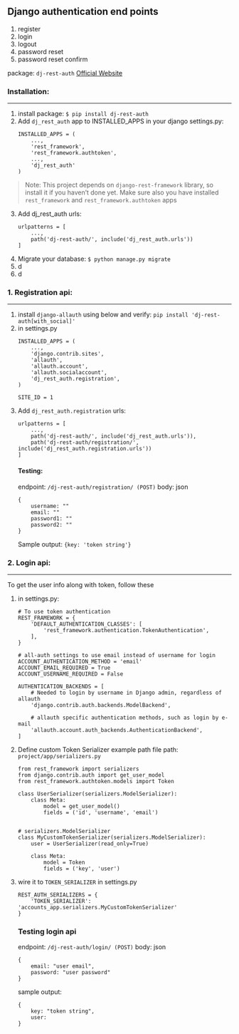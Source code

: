 ## Django authentication end points
1. register
2. login
2. logout
3. password reset
4. password reset confirm

package: `dj-rest-auth`
[Official Website](https://dj-rest-auth.readthedocs.io/en/latest/)

### Installation:
---
1. install package: `$ pip install dj-rest-auth`
2. Add `dj_rest_auth` app to INSTALLED_APPS in your django settings.py:
    ```
    INSTALLED_APPS = (
        ...,
        'rest_framework',
        'rest_framework.authtoken',
        ...,
        'dj_rest_auth'
    )
    ```

>   Note: This project depends on `django-rest-framework` library, so install it if you haven’t done yet. Make sure also you have installed `rest_framework` and `rest_framework.authtoken` apps
3. Add dj_rest_auth urls:
    ```
    urlpatterns = [
        ...,
        path('dj-rest-auth/', include('dj_rest_auth.urls'))
    ]   
    ```
4. Migrate your database: ```$ python manage.py migrate```
5. d
6. d
### 1. Registration api:
---
1. install `django-allauth` using below and verify:
`pip install 'dj-rest-auth[with_social]'`
2. in settings.py
    ```
    INSTALLED_APPS = (
        ...,
        'django.contrib.sites',
        'allauth',
        'allauth.account',
        'allauth.socialaccount',
        'dj_rest_auth.registration',
    )
    
    SITE_ID = 1
    ```
3. Add `dj_rest_auth.registration` urls:
    ```
    urlpatterns = [
        ...,
        path('dj-rest-auth/', include('dj_rest_auth.urls')),
        path('dj-rest-auth/registration/', include('dj_rest_auth.registration.urls'))
    ]
    ```
    #### Testing:
    endpoint: `/dj-rest-auth/registration/ (POST)`
    body: json
    ```
    {
        username: ""
        email: ""
        password1: ""
        password2: ""
    }
    ```
    Sample output: 
    `{key: 'token string'}`
    
### 2. Login api:
---
To get the user info along with token, follow these

1.  in settings.py:
    ```
    # To use token authentication
    REST_FRAMEWORK = {
        'DEFAULT_AUTHENTICATION_CLASSES': [
            'rest_framework.authentication.TokenAuthentication',
        ],
    }
    
    # all-auth settings to use email instead of username for login
    ACCOUNT_AUTHENTICATION_METHOD = 'email'
    ACCOUNT_EMAIL_REQUIRED = True
    ACCOUNT_USERNAME_REQUIRED = False

    AUTHENTICATION_BACKENDS = [
        # Needed to login by username in Django admin, regardless of allauth
        'django.contrib.auth.backends.ModelBackend',
    
        # allauth specific authentication methods, such as login by e-mail
        'allauth.account.auth_backends.AuthenticationBackend',
    ]
    ```
2.  Define custom Token Serializer 
example path file path: `project/app/serializers.py`
    ```
    from rest_framework import serializers
    from django.contrib.auth import get_user_model
    from rest_framework.authtoken.models import Token
    
    class UserSerializer(serializers.ModelSerializer):
        class Meta:
            model = get_user_model()
            fields = ('id', 'username', 'email')
    
    
    # serializers.ModelSerializer
    class MyCustomTokenSerializer(serializers.ModelSerializer):
        user = UserSerializer(read_only=True)
    
        class Meta:
            model = Token
            fields = ('key', 'user')
    ```
3.  wire it to `TOKEN_SERIALIZER` in settings.py
    ```
    REST_AUTH_SERIALIZERS = {
        'TOKEN_SERIALIZER': 'accounts_app.serializers.MyCustomTokenSerializer'
    }
    ```
    ### Testing login api
    endpoint: `/dj-rest-auth/login/ (POST)`
    body: json
    ```
    {
        email: "user email",
        password: "user password"
    }
    ```
    sample output:
    ```
    {
        key: "token string",
        user:
    }
    ```



    

















